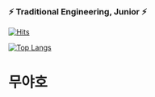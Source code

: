 ### ⚡ Traditional Engineering, Junior ⚡

[![Hits](https://hits.seeyoufarm.com/api/count/incr/badge.svg?url=https%3A%2F%2Fgithub.com%2Fkor-taeyoon&count_bg=%23C83DA8&title_bg=%23555555&icon=&icon_color=%23E7E7E7&title=hits&edge_flat=false)](https://hits.seeyoufarm.com)



[![Top Langs](https://github-readme-stats.vercel.app/api/top-langs/?username=kor-taeyoon)](https://github.com/kor-taeyoon)



# 무야호


<br>




